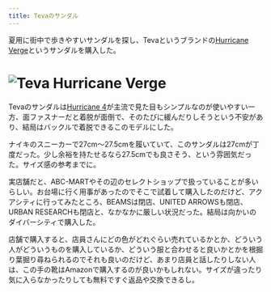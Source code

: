 ```yaml
---
title: Tevaのサンダル
---
```

夏用に街中で歩きやすいサンダルを探し、Tevaというブランドの[Hurricane Verge](https://www.amazon.co.jp/dp/B08B4869SL)というサンダルを購入した。

![](https://lh3.googleusercontent.com/docs/AG8NV2ZuBrD2WWjCZhFgJnoPmj2EA2QApWAoWV84zJ2MNH0cWYx8y8Bha8oWlO6-TzTWbrmCYGQOvGtU4FepE9cXds84xDXc_RtKQZauK4bP2j-7aGzFHldc7A-O-6DSn_yMp2j5_dj013OYl-x2fMBmMHJqRV4iRFiglJizXYhy5EVYYjB96w-NMuLyrzZkc9CYDt2okS0WYxYWZnAJIfCuUXsVYY5_SqUrT3R6GacLxRgLz6J7zHETal3XxXlXpmz450IkkMeihK3yYgQ5XaH3-jpkcmd5r4d8_7NqpjALuIT3vA2m44QJA0n_mEW1z_jsxCQp2DZBNhE3NFX7h9vftE4bcDq33jprj1zesUkT3uWpCzbNreC64o2nPGO6zmhBj7vDNcODr1VhrrTQCL67rNJj15h7rr78cfG0mwuZGPL9AP5UQ0WHOtM5LomgM2efCfUSuF8GhLFkRvZLgiBzF9hX68McUuCC7b5SmcuppFE203Ob14_xTuD2gTD6_0IM1Iyg6Zx2L2i_63E4hBi9rCjp7RPMJ2B5b98RqnlxYYRmItxXIu_2G2IMB_sUfuucQZyYWcqonswQrS594q4mlNW8zfeHup6MoyWoOIOGKyWd8_m65OlcWRCX_5W7NnXM2ghlAK5nqvYClOuZYve2Qe4TFf9Fo7SsQI6ioTtWkt7eTlFmEtSCd9b_CD89tUxE7NShFK29j1CJF5wPDRiKribfXBiKAUmzE6WMK8H4xqHYs4GagC8wy_Bt5izE3Fcc-yyj18aTQ_Z-LPfL_eI63RbTWN71zbnmQXzksh6xMtbtQMyv7TaXcp6NhH6sy8bINkGFPRbqiydgpOl4Zn9eGXW2Fp7kfXC78Vwp9yF22QAuFQRNjSkrQmQ3elgbFXXSxpskYGeYZGDfqmEdttjar3j0QYcQ04lfwbbZzMa5XpYniTQs4eOj2s55JBtmwYUHANFiqgnhpJ9QZkdsZ-P7qtEYWfNtCyTpGXzsRMWToXI_qcb9J45jjw0glci8UTD36Chbi3ddAh51A5ABedP3QFrzm0jJQvmYylN4D9GL3er6Culv19Ce_y5jotu0c5iiE2LbzuqsGdteyo4Bufhy5uOpsJrOsm4I10fxWVoZrOl7VFXRtcjdRbV3w2_DKdRNhzl2P9PbSSxE1nUSMLzKDBue6EQvIzuznoHCgw7_R3kzWHFYLFnkVbGAFFok0Z9eainBtJfbYQL9eUDk9rCA-YiiT4eKEqiVGz4CKbLZq4sCWYs9 "Teva Hurricane Verge")
=======================================================================================================================================================================================================================================================================================================================================================================================================================================================================================================================================================================================================================================================================================================================================================================================================================================================================================================================================================================================================================================================================================================================================================================================================================================================================================================================================================================================

Tevaのサンダルは[Hurricane 4](https://www.amazon.co.jp/dp/B096RS5PWQ)が主流で見た目もシンプルなのが使いやすい一方、面ファスナーだと着脱が面倒で、そのたびに緩んだりしそうという不安があり、結局はバックルで着脱できるこのモデルにした。

ナイキのスニーカーで27cm～27.5cmを履いていて、このサンダルは27cmが丁度だった。少し余裕を持たせるなら27.5cmでも良さそう、という雰囲気だった。サイズ感の参考までに。

実店舗だと、ABC-MARTやその辺のセレクトショップで扱っていることが多いらしい。お台場に行く用事があったのでそこで試着して購入したのだけど、アクアシティに行ってみたところ、BEAMSは閉店、UNITED ARROWSも閉店、URBAN RESEARCHも閉店と、なかなかに厳しい状況だった。結局は向かいのダイバーシティで購入した。

店舗で購入すると、店員さんにどの色がどれぐらい売れているかとか、どういう人がどういうものを購入しているか、どういう服と合わせると良いかとかを根掘り葉掘り尋ねられるのでそれも良いのだけど、あまり店員と話したりしない人は、この手の靴はAmazonで購入するのが良いかもしれない。サイズが違ったり気に入らなかったりしても無料ですぐ返品や交換できるし。
